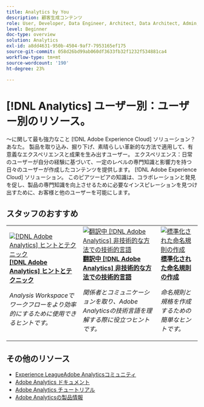 ```yaml
---
title: Analytics by You
description: 顧客生成コンテンツ
role: User, Developer, Data Engineer, Architect, Data Architect, Admin, Leader
level: Beginner
doc-type: overview
solution: Analytics
exl-id: a8dd4631-950b-4504-9af7-7953165ef175
source-git-commit: 058d26bd99ab060df3633fb32f1232f534881ca4
workflow-type: tm+mt
source-wordcount: '190'
ht-degree: 23%

---
```


# [!DNL Analytics] ユーザー別：ユーザー別のリソース。

～に関して最も強力なこと [!DNL Adobe Experience Cloud] ソリューション？ あなた。 製品を取り込み、掘り下げ、素晴らしい革新的な方法で適用して、有意義なエクスペリエンスと成果を生み出すユーザー。 エクスペリエンス：日常のユーザーが自分の経験に基づいて、一定のレベルの専門知識と影響力を持つ日々のユーザーが作成したコンテンツを提供します。 [!DNL Adobe Experience Cloud] ソリューション。 このピアツーピアの知識は、コラボレーションと発見を促し、製品の専門知識を向上させるために必要なインスピレーションを見つけ出すために、お客様と他のユーザーを可能にします。

<div id="recs-overview-body-1"></div>
<div id="recs-overview-body-2"></div>
<div id="recs-overview-body-3"></div>
<div id="recs-overview-body-4"></div>
<div id="recs-overview-body-5"></div>
<div id="recs-overview-body-6"></div>

<div id="staff-picks-section">

## スタッフのおすすめ

<table>
<tr>
  <td>
    <a href="/help/analytics/analysis-workspace/tips-and-tricks/right-click-tips-and-tricks-for-more-efficient-workflows.md">
      <img alt="[!DNL Adobe Analytics] ヒントとテクニック" src="https://video.tv.adobe.com/v/3417736?format=jpeg" />
    </a>
    <div>
      <a href="/help/analytics/analysis-workspace/tips-and-tricks/right-click-tips-and-tricks-for-more-efficient-workflows.md">
    <strong>[!DNL Adobe Analytics] ヒントとテクニック</strong>
    </a>
    </div>
    <p>
    <em>Analysis Workspaceでワークフローをより効率的にするために使用できるヒントです。</em>
    <p>
  </td>
  <td>
    <a href="/help/marketo/programs/email-programs.md">
      <img alt="翻訳中 [!DNL Adobe Analytics] 非技術的な方法での技術的言語" src="https://video.tv.adobe.com/v/342066?format=jpeg" />
    </a>
    <div>
      <a href="/help/analytics/administration/key-admin-skills/translating-adobe-analytics-technical-language.md">
    <strong>翻訳中 [!DNL Adobe Analytics] 非技術的な方法での技術的言語</strong>
    </a>
    </div>
    <p>
    <em>関係者とコミュニケーションを取り、Adobe Analyticsの技術言語を理解する際に役立つヒントです。</em>
    <p>
  </td>
  <td>
    <a href="/help/analytics/administration/admin-tips/create-standardized-naming-conventions.md">
      <img alt="標準化された命名規則の作成" src="https://cdn.experienceleague.adobe.com/thumb/10531.jpg" />
    </a>
    <div>
      <a href="/help/analytics/administration/admin-tips/create-standardized-naming-conventions.md">
    <strong>標準化された命名規則の作成</strong>
    </a>
    </div>
    <p>
    <em>命名規則と規格を作成するための簡単なヒントです。</em>
    <p>
  </td>
</tr>
</table>

</div>

## その他のリソース

* [Experience LeagueAdobe Analyticsコミュニティ](https://experienceleaguecommunities.adobe.com/t5/adobe-analytics/ct-p/adobe-analytics-community?profile.language=ja)
* [Adobe Analytics ドキュメント](https://experienceleague.adobe.com/docs/analytics.html?lang=ja)
* [Adobe Analytics チュートリアル](https://experienceleague.adobe.com/docs/analytics-learn/tutorials/overview.html?lang=ja)
* [Adobe Analyticsの製品情報](https://business.adobe.com/jp/products/analytics/adobe-analytics.html)
